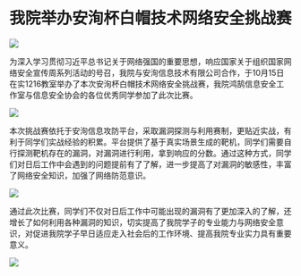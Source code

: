 # 我院举办安洵杯白帽技术网络安全挑战赛

![](D:\新建文件夹\新建文件夹\微信图片_20211015222526.jpg)

为深入学习贯彻习近平总书记关于网络强国的重要思想，响应国家关于组织国家网络安全宣传周系列活动的号召，我院与安洵信息技术有限公司合作，于10月15日在实1216教室举办了本次安洵杯白帽技术网络安全挑战赛，我院鸿鹄信息安全工作室与信息安全协会的各位优秀同学参加了此次比赛。

![](D:\新建文件夹\新建文件夹\微信图片_20211015222507.jpg)

本次挑战赛依托于安洵信息攻防平台，采取漏洞探测与利用赛制，更贴近实战，有利于同学们实战经验的积累。平台提供了基于真实场景生成的靶机，同学们需要自行探测靶机存在的漏洞，对漏洞进行利用，拿到响应的分数。通过这种方式，同学们对日后工作中会遇到的问题提前有了了解，进一步提高了对漏洞的敏感性，丰富了网络安全知识，加强了网络防范意识。

![](D:\新建文件夹\新建文件夹\微信图片_20211015222520.jpg)

通过此次比赛，同学们不仅对日后工作中可能出现的漏洞有了更加深入的了解，还增长了如何利用各种漏洞的知识，切实提高了我院学子的专业能力与网络安全意识，对促进我院学子早日适应走入社会后的工作环境、提高我院专业实力具有重要意义。

![](D:\新建文件夹\新建文件夹\微信图片_20211015222549.jpg)

